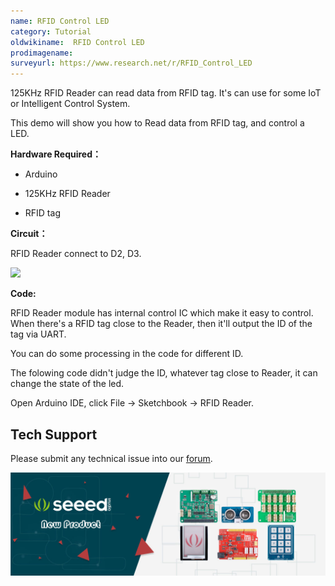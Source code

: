 ```yaml
---
name: RFID Control LED
category: Tutorial
oldwikiname:  RFID Control LED
prodimagename:
surveyurl: https://www.research.net/r/RFID_Control_LED
---
```


125KHz RFID Reader can read data from RFID tag. It's can use for some IoT or Intelligent Control System.

This demo will show you how to Read data from RFID tag, and control a LED.

**Hardware Required：**

*   Arduino

*   125KHz RFID Reader

*   RFID tag

**Circuit：**

RFID Reader connect to D2, D3.

![](https://files.seeedstudio.com/wiki/RFID_Control_LED/img/Sidekick_39_1.png)

**Code:**

RFID Reader module has internal control IC which make it easy to control. When there's a RFID tag close to the Reader, then it'll output the ID of the tag via UART.

You can do some processing in the code for different ID.

The folowing code didn't judge the ID, whatever tag close to Reader, it can change the state of the led.

Open Arduino IDE, click File -&gt; Sketchbook -&gt; RFID Reader.

## Tech Support
Please submit any technical issue into our [forum](http://forum.seeedstudio.com/). <br /><p style="text-align:center"><a href="https://www.seeedstudio.com/act-4.html?utm_source=wiki&utm_medium=wikibanner&utm_campaign=newproducts" target="_blank"><img src="https://github.com/SeeedDocument/Wiki_Banner/raw/master/new_product.jpg" /></a></p>